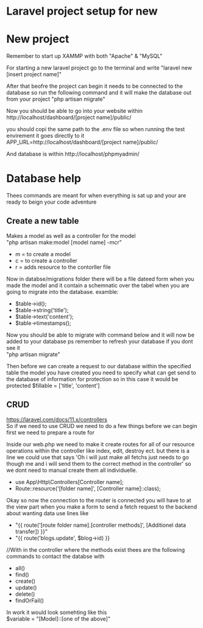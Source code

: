 # Laravel project setup for new


# New project 
Remember to start up XAMMP with both "Apache" & "MySQL"

For starting a new laravel project go to the terminal and write "laravel new [insert project name]"

After that beofre the project can begin it needs to be connected to the database so run the following command and it will make the database out from your project
"php artisan migrate"

Now you should be able to go into your website within 
http://localhost/dashboard/[project name]/public/ 

you should copi the same path to the .env file so when running the test envirement it goes directly to it 
APP_URL=http://localhost/dashboard/[project name]/public/

And database is within 
http://localhost/phpmyadmin/


# Database help
Thees commands are meant for when everything is sat up and your are ready to beign your code adventure

## Create a new table 
Makes a model as well as a controller for the model <br/>
"php artisan make:model [model name] -mcr"
* m = to create a model
* c = to create a controller
* r = adds resource to the contorller file

Now in databse/migrations folder there will be a file dateed form when you made the model and it contain a schemnatic over the tabel when you are going to migrate into the database. 
examble:

* $table->id();
* $table->string('title');
* $table->text('content');
* $table->timestamps(); 

Now you should be able to migrate with command below and it will now be added to your database ps remember to refresh your database if you dont see it  <br/>
"php artisan migrate"

Then before we can create a request to our database within the specified table the model you have created you need to specify what can get send to the database of information for protection so in this case it would be  <br/>
protected $fillable = ['title', 'content']

## CRUD
https://laravel.com/docs/11.x/controllers <br/>
So if we need to use CRUD we need to do a few things before we can begin first we need to prepare a route for 

Inside our web.php we need to make it create routes for all of our resource operations within the controller like index, edit, destroy ect. but there is a line we could use that says 'Oh i will just make all fetchs just needs to go though me and i will send them to the correct method in the controller' so we dont need to manual create them all individuelle. <br/>

* use App\Http\Controllers\[Controller name];
* Route::resource('[folder name]', [Controller name]::class);

Okay so now the connection to the router is connected you will have to at the view part when you make a form to send a fetch request to the backend about wanting data use lines like
* "{{ route('[route folder name].[controller methods]', [Additionel data transfer]) }}"
* "{{ route('blogs.update', $blog->id) }}

//With in the controller where the methods exist thees are the following commands to contact the databse with
* all()
* find()
* create()
* update()
* delete()
* findOrFail()

In work it would look somehting like this <br/>
$variable = "[Model]::[one of the above]" 

